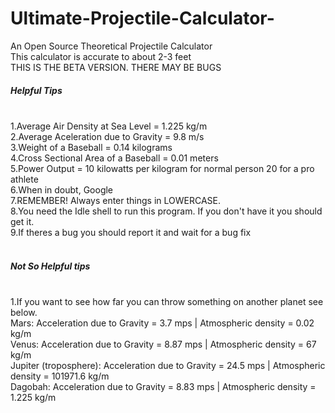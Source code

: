 # Ultimate-Projectile-Calculator-
An Open Source Theoretical Projectile Calculator<br/>
This calculator is  accurate to about 2-3 feet<br/>
THIS IS THE BETA VERSION. THERE MAY BE BUGS<br/>

<h5>Helpful Tips</h5><br />
1.Average Air Density at Sea Level = 1.225 kg/m<br/>
2.Average Aceleration due to Gravity = 9.8 m/s<br/>
3.Weight of a Baseball = 0.14 kilograms<br/>
4.Cross Sectional Area of a Baseball = 0.01 meters<br/>
5.Power Output =  10 kilowatts per kilogram for normal person 20 for a pro athlete<br/>
6.When in doubt, Google<br/>
7.REMEMBER! Always enter things in LOWERCASE.<br/>
8.You need the Idle shell to run this program. If you don't have it you should get it.<br/>
9.If theres a bug you should report it and wait for a bug fix<br/>
<br />
<h5>Not So Helpful tips</h5><br/>
1.If you want to see how far you can throw something on another planet see below.<br/>
Mars: Acceleration due to Gravity = 3.7 mps | Atmospheric density = 0.02 kg/m<br/>
Venus: Acceleration due to Gravity = 8.87 mps | Atmospheric density = 67 kg/m<br/>
Jupiter (troposphere): Acceleration due to Gravity = 24.5 mps | Atmospheric density = 101971.6 kg/m<br/>
Dagobah: Acceleration due to Gravity = 8.83 mps | Atmospheric density = 1.225 kg/m<br/>

